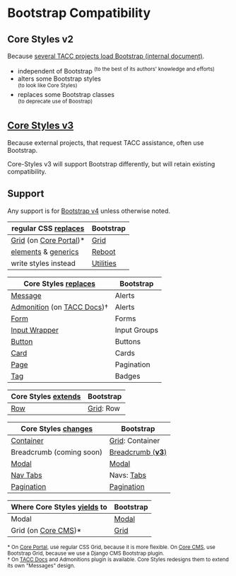 # Bootstrap Compatibility

## Core Styles v2

Because [several TACC projects load Bootstrap (internal document)](https://tacc-main.atlassian.net/wiki/x/khJv).

- independent of Bootstrap
    <sup>(to the best of its authors' knowledge and efforts)</sup>
- alters some Bootstrap styles\
    <sup>(to look like Core Styles)</sup>
- replaces some Bootstrap classes\
    <sup>(to deprecate use of Boostrap)</sup>

## [Core Styles v3](https://github.com/TACC/Core-Styles/milestone/1)

Because external projects, that request TACC assistance, often use Bootstrap.

Core-Styles v3 will support Bootstrap differently, but will retain existing compatibility.

## Support

Any support is for [Bootstrap v4](https://getbootstrap.com/docs/4.0) unless otherwise noted.

| regular CSS <u>replaces</u> | Bootstrap
| - | -
| [Grid](https://developer.mozilla.org/en-US/docs/Learn/CSS/CSS_layout/Grid) (on [Core Portal])\* | [Grid](https://getbootstrap.com/docs/4.0/layout/grid/)
| [elements](https://github.com/TACC/Core-Styles/tree/v2.14.0/src/lib/_imports/elements) & [generics](https://github.com/TACC/Core-Styles/tree/v2.14.0/src/lib/_imports/elements) | [Reboot](https://getbootstrap.com/docs/4.0/getting-started/introduction/#reboot)
| write styles instead | [Utilities](https://getbootstrap.com/docs/4.0/utilities/borders/)

| Core Styles <u>replaces</u> | Bootstrap
| - | -
| [Message](https://tacc.utexas.edu/static/ui/components/detail/c-message--scope-cms.html) | Alerts
| [Admonition](https://tacc.utexas.edu/static/ui/components/detail/admonition.html) (on [TACC Docs])† | Alerts
| [Form](https://tacc.utexas.edu/static/ui/components/detail/c-form--default.html) | Forms
| [Input Wrapper](https://tacc.utexas.edu/static/ui/components/detail/s-affixed-input-wrapper--prepend-and-append) | Input Groups
| [Button](https://tacc.utexas.edu/static/ui/components/detail/c-button--secondary.html) | Buttons
| [Card](https://tacc.utexas.edu/static/ui/components/detail/c-card--standard.html) | Cards
| [Page](https://github.com/TACC/Core-Styles/blob/v2.14.0/src/lib/_imports/components/c-page.css) | Pagination
| [Tag](https://tacc.utexas.edu/static/ui/components/detail/c-tag.html) | Badges

| Core Styles <u>extends</u> | Bootstrap
| - | -
| [Row](https://github.com/TACC/Core-Styles/blob/v2.14.0/src/lib/_imports/components/bootstrap.row.css) | [Grid](https://getbootstrap.com/docs/4.0/layout/grid/): Row

| Core Styles <u>changes</u> | Bootstrap
| - | -
| [Container](https://tacc.utexas.edu/static/ui/components/detail/bootstrap--container.html) | [Grid](https://getbootstrap.com/docs/4.0/layout/grid/): Container
| Breadcrumb (coming soon) | [Breadcrumb (**v3**)](https://getbootstrap.com/docs/4.0/components/breadcrumb/)
| [Modal](https://tacc.utexas.edu/static/ui/components/detail/bootstrap--modal.html) | [Modal](https://getbootstrap.com/docs/4.0/components/modal/)
| [Nav Tabs](https://tacc.utexas.edu/static/ui/components/detail/bootstrap--nav-tabs.html) | Navs: [Tabs](https://getbootstrap.com/docs/4.0/components/navs/#tabs)
| [Pagination](https://github.com/TACC/Core-Styles/blob/v2.14.0/src/lib/_imports/components/bootstrap.pagination.css) | [Pagination](https://getbootstrap.com/docs/4.0/components/pagination/)

| Where Core Styles <u>yields</u> to | Bootstrap
| - | -
| Modal | [Modal](https://getbootstrap.com/docs/4.0/components/modal/)
| Grid (on [Core CMS])\* | [Grid](https://getbootstrap.com/docs/4.0/layout/grid/)

<sup>\* On [Core Portal], use regular CSS Grid, because it is more flexible. On [Core CMS], use Bootstrap Grid, because we use a Django CMS Bootstrap plugin.</sup>\
<sup>† On [TACC Docs] and Admonitions plugin is available. Core Styles redesigns them to extend its own "Messages" design.</sup>

[Core CMS]: https://github.com/TACC/Core-CMS
[Core Portal]: https://github.com/TACC/Core-Portal
[TACC Docs]: https://github.com/TACC/TACC-Docs
